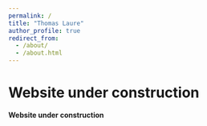 ```yaml
---
permalink: /
title: "Thomas Laure"
author_profile: true
redirect_from: 
  - /about/
  - /about.html
---
```


# Website under construction
**Website under construction**